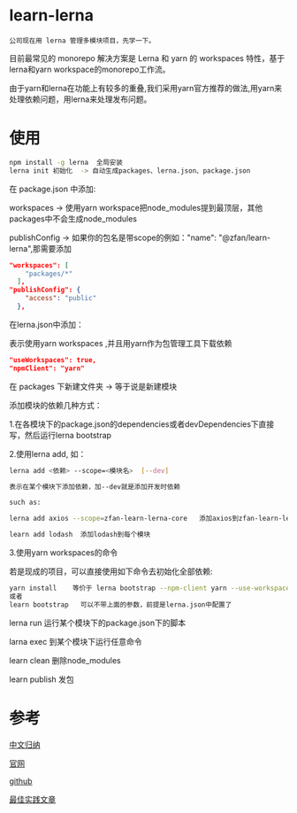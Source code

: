 # learn-lerna

`公司现在用 lerna 管理多模块项目，先学一下。`

目前最常见的 monorepo 解决方案是 Lerna 和 yarn 的 workspaces 特性，基于lerna和yarn workspace的monorepo工作流。

由于yarn和lerna在功能上有较多的重叠,我们采用yarn官方推荐的做法,用yarn来处理依赖问题，用lerna来处理发布问题。

# 使用
```bash
npm install -g lerna  全局安装
lerna init 初始化  -> 自动生成packages、lerna.json、package.json
```

在 package.json 中添加:

workspaces -> 使用yarn workspace把node_modules提到最顶层，其他packages中不会生成node_modules

publishConfig -> 如果你的包名是带scope的例如："name": "@zfan/learn-lerna",那需要添加

```json
"workspaces": [
    "packages/*"
  ],
"publishConfig": {
    "access": "public"
  },
```

在lerna.json中添加：

表示使用yarn workspaces ,并且用yarn作为包管理工具下载依赖

```json
"useWorkspaces": true,
"npmClient": "yarn"
```

在 packages 下新建文件夹 -> 等于说是新建模块

添加模块的依赖几种方式：

1.在各模块下的package.json的dependencies或者devDependencies下直接写，然后运行lerna bootstrap

2.使用lerna add, 如：

```bash
lerna add <依赖> --scope=<模块名>  [--dev]

表示在某个模块下添加依赖，加--dev就是添加开发时依赖

such as:

lerna add axios --scope=zfan-learn-lerna-core   添加axios到zfan-learn-lerna-core模块

learn add lodash  添加lodash到每个模块
```

3.使用yarn workspaces的命令


若是现成的项目，可以直接使用如下命令去初始化全部依赖:
```bash
yarn install    等价于 lerna bootstrap --npm-client yarn --use-workspaces
或者
learn bootstrap   可以不带上面的参数，前提是lerna.json中配置了
```


lerna run  运行某个模块下的package.json下的脚本

larna exec 到某个模块下运行任意命令

learn clean 删除node_modules

learn publish 发包

# 参考
[中文归纳](https://segmentfault.com/a/1190000019350611)

[官网](https://lerna.js.org/)

[github](https://github.com/lerna/lerna#lernajson)

[最佳实践文章](https://blog.csdn.net/i10630226/article/details/99702447)